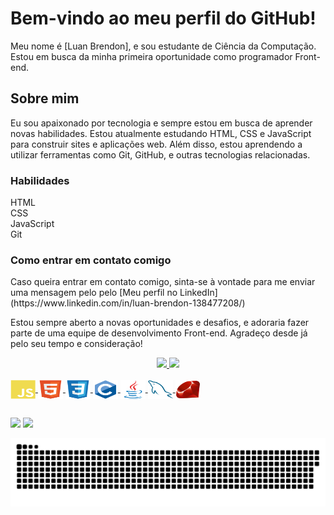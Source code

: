 ###
<h1> Bem-vindo ao meu perfil do GitHub!</h1>
Meu nome é [Luan Brendon], e sou estudante de Ciência da Computação. Estou em busca da minha primeira oportunidade como programador Front-end.

<h2>Sobre mim</h2>
Eu sou apaixonado por tecnologia e sempre estou em busca de aprender novas habilidades. Estou atualmente estudando HTML, CSS e JavaScript para construir sites e aplicações web. Além disso, estou aprendendo a utilizar ferramentas como Git, GitHub, e outras tecnologias relacionadas.

<h3>Habilidades</h3>
HTML<br>
CSS<br>
JavaScript<br>
Git<br>

<h3>Como entrar em contato comigo</h3>
Caso queira entrar em contato comigo, sinta-se à vontade para me enviar uma mensagem pelo pelo [Meu perfil no LinkedIn](https://www.linkedin.com/in/luan-brendon-138477208/)

Estou sempre aberto a novas oportunidades e desafios, e adoraria fazer parte de uma equipe de desenvolvimento Front-end. Agradeço desde já pelo seu tempo e consideração!

<div align="center">
  <a href="https://github.com/luanbrendon">
  <img height="160em" src="https://github-readme-stats-git-masterrstaa-rickstaa.vercel.app/api?username=luanbrendon&show_icons=true&theme=tokyonight&include_all_commits=true&count_private=true"/>
  <img height="160em" src="https://github-readme-stats-git-masterrstaa-rickstaa.vercel.app/api/top-langs/?username=luanbrendon&layout=compact&langs_count=7&theme=tokyonight"/>
</div>
<div style="display: inline_block"><br>
  <img align="center" alt="Luan-Js" height="30" width="40" src="https://raw.githubusercontent.com/devicons/devicon/master/icons/javascript/javascript-plain.svg">
  <img align="center" alt="Luan-HTML" height="30" width="40" src="https://raw.githubusercontent.com/devicons/devicon/master/icons/html5/html5-original.svg">
  <img align="center" alt="Luan-CSS" height="30" width="40" src="https://raw.githubusercontent.com/devicons/devicon/master/icons/css3/css3-original.svg">
  <img align="center" alt="Luan-C" height="30" width="40" src="https://raw.githubusercontent.com/devicons/devicon/master/icons/c/c-original.svg">
  <img align="center" alt="Luan-java" height="30" width="40" src="https://raw.githubusercontent.com/devicons/devicon/master/icons/java/java-original.svg">
  <img align="center" alt="Luan-mysql" height="30" width="40" src="https://raw.githubusercontent.com/devicons/devicon/master/icons/mysql/mysql-original.svg">
  <img align="center" alt="Luan-ruby" height="30" width="40" src="https://raw.githubusercontent.com/devicons/devicon/master/icons/ruby/ruby-original.svg">
  
  </div>
  
  ##
  
  
  <div> 
  <a href = "mailto:luanbrendonsm@gmail.com"><img src="https://img.shields.io/badge/-Gmail-%23333?style=for-the-badge&logo=gmail&logoColor=white" target="_blank"></a>
  <a href="https://www.linkedin.com/in/luan-brendon-138477208/" target="_blank"><img src="https://img.shields.io/badge/-LinkedIn-%230077B5?style=for-the-badge&logo=linkedin&logoColor=white" target="_blank"></a>  
  
    
    
  </div>
  
           
  ![Snake animation](https://github.com/luanbrendon/luanbrendon/blob/output/github-contribution-grid-snake.svg)         
          
           
          

